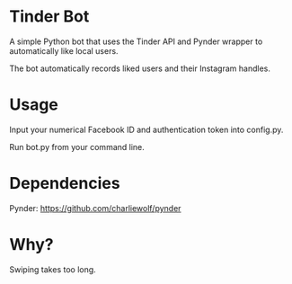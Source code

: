 # Tinder Bot
A simple Python bot that uses the Tinder API and Pynder wrapper to automatically like local users. 

The bot automatically records liked users and their Instagram handles. 

# Usage
Input your numerical Facebook ID and authentication token into config.py.  

Run bot.py from your command line.

# Dependencies

Pynder: https://github.com/charliewolf/pynder

# Why?

Swiping takes too long.
